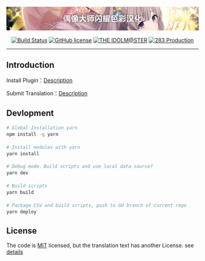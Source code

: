 <a href="https://www.shiny.fun/ShinyColors.user.js"><img src="data/image/banner.jpg" alt="检查更新"></a>
<p align="center">
<a href="https://travis-ci.com/biuuu/ShinyColors"><img alt="Build Status" src="https://travis-ci.com/biuuu/ShinyColors.svg?branch=master"></a>
<a href="https://github.com/biuuu/ShinyColors/blob/master/LICENSE"><img alt="GitHub license" src="https://img.shields.io/github/license/biuuu/ShinyColors.svg"></a>
<a href="https://idolmaster.jp/"><img alt="THE IDOLM@STER" src="https://img.shields.io/badge/IDOL-M%40STER-ff779c.svg"></a>
<a href="https://shinycolors.enza.fun/"><img alt="283 Production" src="https://img.shields.io/badge/283-Production-9a77ff.svg"></a>
</p>

---
## Introduction
Install Plugin：[Description](https://github.com/biuuu/ShinyColors/blob/master/src/README.md)

Submit Translation：[Description](https://github.com/ShinyGroup/ShinyColors/tree/master/data)

## Devlopment
```bash
# Global Installation yarn
npm install -g yarn

# Install modules with yarn 
yarn install

# Debug mode，Build scripts and use local data source?
yarn dev

# Build scripts
yarn build

# Package CSV and build scripts, push to GH branch of current repo
yarn deploy
```

## License
The code is [MIT](https://github.com/biuuu/ShinyColors/blob/master/LICENSE) licensed,
but the translation text has another License. see [details](https://github.com/biuuu/ShinyColors/tree/master/data)
